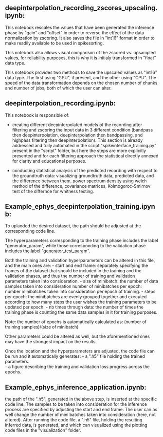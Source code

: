 deepinterpolation_recording_zscores_upscaling.ipynb:
----------------------------------------------------
This notebook rescales the values that have been generated the inference phase by "gain" and "offset" in order to reverse the effect of the data normalization by zscoring. It also saves the file in "int16" format in order to make readily available to be used in spikesorting.

This notebook also allows visual comparison of the zscored vs. upsampled values, for reliability purposes, this is why it is initialy transformed in "float" data type.

This notebook provides two methods to save the upscaled values as "int16" data type. The first using "GPU", if present, and the other using "CPU". The speed of the data transformation depends on the chosen number of chunks and number of jobs, both of which the user can alter.



deepinterpolation_recording.ipynb:
----------------------------------
This notebook is responsible of:
- creating different deepinterpolated models of the recording after filtering and zscoring the input data in 3 different condition (bandpass then deepinterpolation, deepinterpolation then bandpassing, and highpass filtering then deepinterpolation). This section is already addressed and fully automated in the script "spikeinterface_training.py" present in the "script" folder, but here the steps are more explicitly presented and for each filtering approach the statistical directly annexed for clarity and educational purposes.

- conducting statistical analysis of the predicted recording with respect to the groundtruth data: visualizing groundtruth data, predicted data, and the difference between them, power spectrum density using welch method of the difference, covariance matrices, Kolmogoroc-Smirnov test of the differnce for whitness testing.
  


Example_ephys_deepinterpolation_training.ipynb:
-----------------------------------------------

To uplaoded the desired dataset, the path should be adjusted at the corresponding code line. 

The hyperparameters corresponding to the training phase includes the label "generator_param", while those corresponding to the validation phase includes the label "generator_test_param".

Both the training and validation hyperparameters can be altered in this file, and the main ones are:
	- start and end frame: separately specifying the frames of the dataset that should be included in the training and the validation phases, and thus the number of training and validation parameters taken into consideration.
	- size of minibatch: the number of data samples taken into consideration number of minibatches per epoch: number minibatches taken into consideration per epoch of training. 
	- steps per epoch: the minibatches are evenly grouped together and executed according to how many steps the user wishes the training parameters to be updated per epoch. 
	- nb times through data: the number of times the training phase is counting the same data samples in it for training purposes.

Note: the number of epochs is automatically calculated as: (number of training samples)/(size of minibatch)

Other parameters could be altered as well, but the aforementioned ones may have the strongest impact on the results.

Once the location and the hyperparameters are adjusted, the code file can be run and it automatically generates:
	- a ".h5" file holding the trained parameters.	
	- a figure describing the training and validation loss progress across the epochs.



Example_ephys_inference_application.ipynb:
--------------------------------
the path of the ".h5", generated in the above step, is inserted at the specific code line. 
The samples to be taken into consideration for the inference process are specified by adjusting the start and end frame. The user can as well change the number of mini batches taken into consideration (here, not altered).
After running the code file, a ".h5" file, holding the resulting inferred data, is generated, and which can visualized using the plotting code files in the "visualization" folder.
